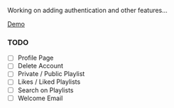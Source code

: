Working on adding authentication and other features...


[Demo](https://ar-rails-playlist.herokuapp.com/artists)

### TODO
- [ ] Profile Page
- [ ] Delete Account
- [ ] Private / Public Playlist
- [ ] Likes / Liked Playlists
- [ ] Search on Playlists
- [ ] Welcome Email